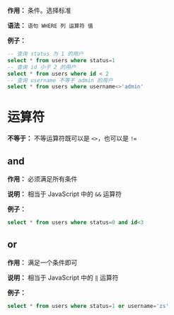 **作用：** 条件。选择标准

**语法：** `语句 WHERE 列 运算符 值`

**例子：**
  ```SQL
  -- 查询 status 为 1 的用户
  select * from users where status=1
  -- 查询 id 小于 2 的用户
  select * from users where id < 2
  -- 查询 username 不等于 admin 的用户
  select * from users where username<>'admin'
  ```

# 运算符
  **不等于：** 不等运算符既可以是 `<>`，也可以是 `!=`

  ## and
  **作用：** 必须满足所有条件

  **说明：** 相当于 JavaScript 中的 `&&` 运算符

  **例子：**
  ```SQL
  select * from users where status=0 and id<3
  ```

  ## or
  **作用：** 满足一个条件即可

  **说明：** 相当于 JavaScript 中的 `‖` 运算符

  **例子：**
  ```SQL
  select * from users where status=1 or username='zs'
  ```